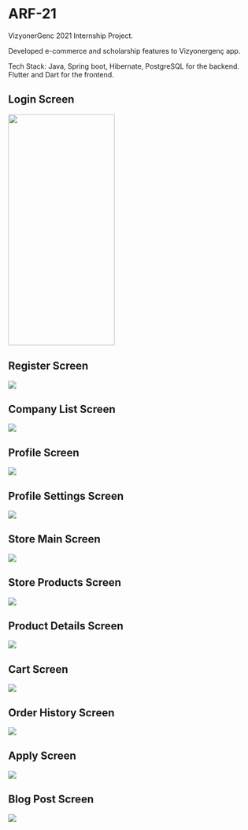 # ARF-21

VizyonerGenc 2021 Internship Project.

Developed e-commerce and scholarship features to Vizyonergenç app.

Tech Stack: Java, Spring boot, Hibernate, PostgreSQL for the backend. Flutter and Dart for the frontend.


## Login Screen
<img src=/screenshots/ss1.jpg width="216" height="468">

## Register Screen
<img src=/screenshots/ss2.jpg >

## Company List Screen
<img src=/screenshots/ss3.jpg >

## Profile Screen
<img src=/screenshots/ss4.jpg >

## Profile Settings Screen
<img src=/screenshots/ss5.jpg >

## Store Main Screen
<img src=/screenshots/ss6.jpg >

## Store Products Screen
<img src=/screenshots/ss7.jpg >

## Product Details Screen
<img src=/screenshots/ss8.jpg >

## Cart Screen
<img src=/screenshots/ss9.jpg >

## Order History Screen
<img src=/screenshots/ss10.jpg >

## Apply Screen
<img src=/screenshots/ss11.jpg >

## Blog Post Screen
<img src=/screenshots/ss12.jpg >